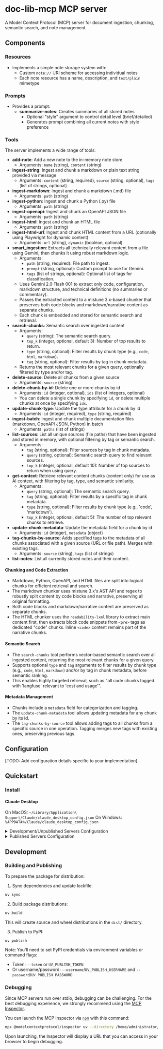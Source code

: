 # doc-lib-mcp MCP server

A Model Context Protocol (MCP) server for document ingestion, chunking, semantic search, and note management.

## Components

### Resources

- Implements a simple note storage system with:
  - Custom `note://` URI scheme for accessing individual notes
  - Each note resource has a name, description, and `text/plain` mimetype

### Prompts

- Provides a prompt:
  - **summarize-notes**: Creates summaries of all stored notes
    - Optional "style" argument to control detail level (brief/detailed)
    - Generates prompt combining all current notes with style preference

### Tools

The server implements a wide range of tools:

- **add-note**: Add a new note to the in-memory note store
  - Arguments: `name` (string), `content` (string)
- **ingest-string**: Ingest and chunk a markdown or plain text string provided via message
  - Arguments: `content` (string, required), `source` (string, optional), `tags` (list of strings, optional)
- **ingest-markdown**: Ingest and chunk a markdown (.md) file
  - Arguments: `path` (string)
- **ingest-python**: Ingest and chunk a Python (.py) file
  - Arguments: `path` (string)
- **ingest-openapi**: Ingest and chunk an OpenAPI JSON file
  - Arguments: `path` (string)
- **ingest-html**: Ingest and chunk an HTML file
  - Arguments: `path` (string)
- **ingest-html-url**: Ingest and chunk HTML content from a URL (optionally using Playwright for dynamic content)
  - Arguments: `url` (string), `dynamic` (boolean, optional)
- **smart_ingestion**: Extracts all technically relevant content from a file using Gemini, then chunks it using robust markdown logic.
  - Arguments:
    - `path` (string, required): File path to ingest.
    - `prompt` (string, optional): Custom prompt to use for Gemini.
    - `tags` (list of strings, optional): Optional list of tags for classification.
  - Uses Gemini 2.0 Flash 001 to extract only code, configuration, markdown structure, and technical definitions (no summaries or commentary).
  - Passes the extracted content to a mistune 3.x-based chunker that preserves both code blocks and markdown/narrative content as separate chunks.
  - Each chunk is embedded and stored for semantic search and retrieval.
- **search-chunks**: Semantic search over ingested content
  - Arguments: 
    - `query` (string): The semantic search query.
    - `top_k` (integer, optional, default 3): Number of top results to return.
    - `type` (string, optional): Filter results by chunk type (e.g., `code`, `html`, `markdown`).
    - `tag` (string, optional): Filter results by tag in chunk metadata.
  - Returns the most relevant chunks for a given query, optionally filtered by type and/or tag.
- **delete-source**: Delete all chunks from a given source
  - Arguments: `source` (string)
- **delete-chunk-by-id**: Delete one or more chunks by id
  - Arguments: `id` (integer, optional), `ids` (list of integers, optional)
  - You can delete a single chunk by specifying `id`, or delete multiple chunks at once by specifying `ids`.
- **update-chunk-type**: Update the type attribute for a chunk by id
  - Arguments: `id` (integer, required), `type` (string, required)
- **ingest-batch**: Ingest and chunk multiple documentation files (markdown, OpenAPI JSON, Python) in batch
  - Arguments: `paths` (list of strings)
- **list-sources**: List all unique sources (file paths) that have been ingested and stored in memory, with optional filtering by tag or semantic search.
  - Arguments:
    - `tag` (string, optional): Filter sources by tag in chunk metadata.
    - `query` (string, optional): Semantic search query to find relevant sources.
    - `top_k` (integer, optional, default 10): Number of top sources to return when using query.
- **get-context**: Retrieve relevant content chunks (content only) for use as AI context, with filtering by tag, type, and semantic similarity.
  - Arguments:
    - `query` (string, optional): The semantic search query.
    - `tag` (string, optional): Filter results by a specific tag in chunk metadata.
    - `type` (string, optional): Filter results by chunk type (e.g., 'code', 'markdown').
    - `top_k` (integer, optional, default 5): The number of top relevant chunks to retrieve.
- **update-chunk-metadata**: Update the metadata field for a chunk by id
  - Arguments: `id` (integer), `metadata` (object)
- **tag-chunks-by-source**: Adds specified tags to the metadata of all chunks associated with a given source (URL or file path). Merges with existing tags.
  - Arguments: `source` (string), `tags` (list of strings)
- **list-notes**: List all currently stored notes and their content.

#### Chunking and Code Extraction

- Markdown, Python, OpenAPI, and HTML files are split into logical chunks for efficient retrieval and search.
- The markdown chunker uses mistune 3.x's AST API and regex to robustly split content by code blocks and narrative, preserving all original formatting.
- Both code blocks and markdown/narrative content are preserved as separate chunks.
- The HTML chunker uses the `readability-lxml` library to extract main content first, then extracts block code snippets from `<pre>` tags as dedicated "code" chunks. Inline `<code>` content remains part of the narrative chunks.

#### Semantic Search

- The `search-chunks` tool performs vector-based semantic search over all ingested content, returning the most relevant chunks for a given query.
- Supports optional `type` and `tag` arguments to filter results by chunk type (e.g., `code`, `html`, `markdown`) and/or by tag in chunk metadata, before semantic ranking.
- This enables highly targeted retrieval, such as "all code chunks tagged with 'langfuse' relevant to 'cost and usage'".

#### Metadata Management

- Chunks include a `metadata` field for categorization and tagging.
- The `update-chunk-metadata` tool allows updating metadata for any chunk by its id.
- The `tag-chunks-by-source` tool allows adding tags to all chunks from a specific source in one operation. Tagging merges new tags with existing ones, preserving previous tags.

## Configuration

[TODO: Add configuration details specific to your implementation]

## Quickstart

### Install

#### Claude Desktop

On MacOS: `~/Library/Application\ Support/Claude/claude_desktop_config.json`
On Windows: `%APPDATA%/Claude/claude_desktop_config.json`

<details>
  <summary>Development/Unpublished Servers Configuration</summary>
  ```
  "mcpServers": {
    "doc-lib-mcp": {
      "command": "uv",
      "args": [
        "--directory",
        "/home/administrator/python-share/documentation_library/doc-lib-mcp",
        "run",
        "doc-lib-mcp"
      ]
    }
  }
  ```
</details>

<details>
  <summary>Published Servers Configuration</summary>
  ```
  "mcpServers": {
    "doc-lib-mcp": {
      "command": "uvx",
      "args": [
        "doc-lib-mcp"
      ]
    }
  }
  ```
</details>

## Development

### Building and Publishing

To prepare the package for distribution:

1. Sync dependencies and update lockfile:
```bash
uv sync
```

2. Build package distributions:
```bash
uv build
```

This will create source and wheel distributions in the `dist/` directory.

3. Publish to PyPI:
```bash
uv publish
```

Note: You'll need to set PyPI credentials via environment variables or command flags:
- Token: `--token` or `UV_PUBLISH_TOKEN`
- Or username/password: `--username`/`UV_PUBLISH_USERNAME` and `--password`/`UV_PUBLISH_PASSWORD`

### Debugging

Since MCP servers run over stdio, debugging can be challenging. For the best debugging
experience, we strongly recommend using the [MCP Inspector](https://github.com/modelcontextprotocol/inspector).

You can launch the MCP Inspector via [`npm`](https://docs.npmjs.com/downloading-and-installing-node-js-and-npm) with this command:

```bash
npx @modelcontextprotocol/inspector uv --directory /home/administrator/python-share/documentation_library/doc-lib-mcp run doc-lib-mcp
```

Upon launching, the Inspector will display a URL that you can access in your browser to begin debugging.
